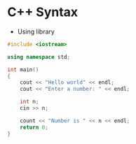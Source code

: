 # C++ Syntax

* Using library
```c++
#include <iostream>

using namespace std;

int main()
{
    cout << "Hello world" << endl;
    cout << "Enter a number: " << endl;

    int n; 
    cin >> n; 

    count << "Number is " << n << endl;
    return 0;
}
```

